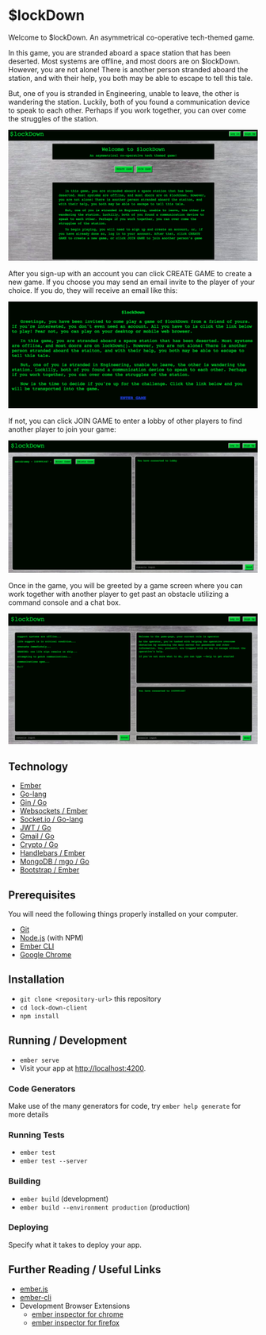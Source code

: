 # $lockDown

Welcome to $lockDown.  An asymmetrical co-operative tech-themed game.

In this game, you are stranded aboard a space station that has been deserted. Most systems are offline, and most doors are on $lockDown. However, you are not alone! There is another person stranded aboard the station, and with their help, you both may be able to escape to tell this tale.

But, one of you is stranded in Engineering, unable to leave, the other is wandering the station. Luckily, both of you found a communication device to speak to each other. Perhaps if you work together, you can over come the struggles of the station.

![front-page](./front-page.png)

After you sign-up with an account you can click CREATE GAME to create a new game.  If you choose you may send an email invite to the player of your choice.  If you do, they will receive an email like this:

![email](./email.png)

If not, you can click JOIN GAME to enter a lobby of other players to find another player to join your game:

![lobby](./lobby.png)

Once in the game, you will be greeted by a game screen where you can work together with another player to get past an obstacle utilizing a command console and a chat box.

![game-area](./game-area.png)

## Technology

* [Ember](https://www.emberjs.com/)
* [Go-lang](https://golang.org/)
* [Gin / Go](https://github.com/gin-gonic/gin)
* [Websockets / Ember](https://github.com/thoov/ember-websockets)
* [Socket.io / Go-lang](https://github.com/googollee/go-socket.io)
* [JWT / Go](https://github.com/dgrijalva/jwt-go)
* [Gmail / Go](https://godoc.org/google.golang.org/api/gmail/v1)
* [Crypto / Go](https://golang.org/pkg/crypto/)
* [Handlebars / Ember](http://handlebarsjs.com/)
* [MongoDB / mgo / Go](https://labix.org/mgo)
* [Bootstrap / Ember](http://www.ember-bootstrap.com/)

## Prerequisites

You will need the following things properly installed on your computer.

* [Git](https://git-scm.com/)
* [Node.js](https://nodejs.org/) (with NPM)
* [Ember CLI](https://ember-cli.com/)
* [Google Chrome](https://google.com/chrome/)

## Installation

* `git clone <repository-url>` this repository
* `cd lock-down-client`
* `npm install`

## Running / Development

* `ember serve`
* Visit your app at [http://localhost:4200](http://localhost:4200).

### Code Generators

Make use of the many generators for code, try `ember help generate` for more details

### Running Tests

* `ember test`
* `ember test --server`

### Building

* `ember build` (development)
* `ember build --environment production` (production)

### Deploying

Specify what it takes to deploy your app.

## Further Reading / Useful Links

* [ember.js](https://emberjs.com/)
* [ember-cli](https://ember-cli.com/)
* Development Browser Extensions
  * [ember inspector for chrome](https://chrome.google.com/webstore/detail/ember-inspector/bmdblncegkenkacieihfhpjfppoconhi)
  * [ember inspector for firefox](https://addons.mozilla.org/en-US/firefox/addon/ember-inspector/)

